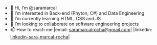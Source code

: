 - 👋 Hi, I’m @saramarcal
- 👀 I’m interested in Back-end (Phyton, C#) and Data Engineering
- 🌱 I’m currently learning HTML, CSS and JS
- 💞️ I’m looking to collaborate on software engineering projects
- 📫 How to reach me
  |email: saramarcalrocha@gmail.com|
  |linkedin: [linkedin-sara-marcal-rocha](https://www.linkedin.com/in/saramarcaltech/)|
  

<!---
saramarcal/saramarcal is a ✨ special ✨ repository because its `README.md` (this file) appears on your GitHub profile.
You can click the Preview link to take a look at your changes.
--->
